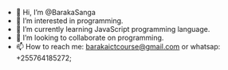 - 👋 Hi, I’m @BarakaSanga
- 👀 I’m interested in programming.
- 🌱 I’m currently learning JavaScript programming language.
- 💞️ I’m looking to collaborate on programming.
- 📫 How to reach me: barakaictcourse@gmail.com or whatsap: +255764185272;

<!---
BarakaSanga/BarakaSanga is a ✨ special ✨ repository because its `README.md` (this file) appears on your GitHub profile.
You can click the Preview link to take a look at your changes.
--->
